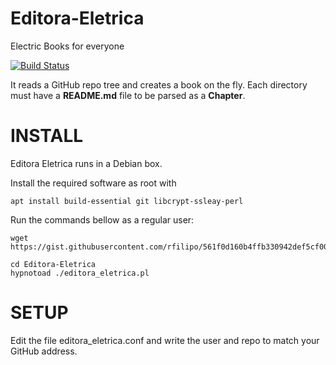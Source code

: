 # Editora-Eletrica
Electric Books for everyone

[![Build Status](https://api.travis-ci.com/kobkob/Editora-Eletrica.svg?branch=master)](https://travis-ci.com/kobkob/Editora-Eletrica)

It reads a GitHub repo tree and creates a book on the fly. Each directory must have a __README.md__ file to be parsed as a __Chapter__. 

# INSTALL
Editora Eletrica runs in a Debian box.

Install the required software as root with

```
apt install build-essential git libcrypt-ssleay-perl
```

Run the commands bellow as a regular user:

```
wget https://gist.githubusercontent.com/rfilipo/561f0d160b4ffb330942def5cf002f24/raw/fa0733010fa3a31bd7b3956a6366b17fad0b151b/editora_eletrica.sh

cd Editora-Eletrica
hypnotoad ./editora_eletrica.pl
```

# SETUP
Edit the file editora_eletrica.conf and write the user and repo to match your GitHub address.
